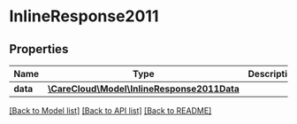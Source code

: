 # InlineResponse2011

## Properties
Name | Type | Description | Notes
------------ | ------------- | ------------- | -------------
**data** | [**\CareCloud\Model\InlineResponse2011Data**](InlineResponse2011Data.md) |  | [optional] 

[[Back to Model list]](../../README.md#documentation-for-models) [[Back to API list]](../../README.md#documentation-for-api-endpoints) [[Back to README]](../../README.md)


